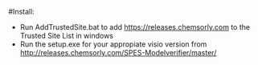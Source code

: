 #Install:
* Run AddTrustedSite.bat to add https://releases.chemsorly.com to the Trusted Site List in windows
* Run the setup.exe for your appropiate visio version from http://releases.chemsorly.com/SPES-Modelverifier/master/